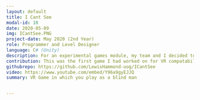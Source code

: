 ```yaml
---
layout: default
title: I Cant See
modal-id: 10
date: 2020-05-09
img: ICantSee.PNG
project-date: May 2020 (2nd Year)
role: Programmer and Level Designer
language: C# (Unity)
description: For an experimental games module, my team and I decided to make a vr game in which a player would play as a blind person. The objective was to complete a series of household chores to get ready for work. The player is able to get a sense of where they are via a shader which produced sonar-like waves across surfaces based on sound created within the game. Objects could create a sound wave from being dropped or hit against a surface; there were also radios around the house to give some base sound visuals.
contribution: This was the first game I had worked on for VR compatability. My contribution included <br><ul><li>Player Movement</li><li>Level Designing</li><li>Player Interactions and Tasks</li></ul>
githubrepo: https://github.com/LewisHammond-uog/ICantSee
video: https://www.youtube.com/embed/Y96a9gyEJJQ
summary: VR Game in which you play as a blind man


---
```

